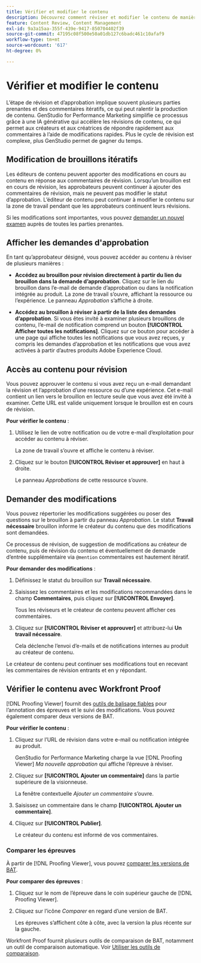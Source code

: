 ```yaml
---
title: Vérifier et modifier le contenu
description: Découvrez comment réviser et modifier le contenu de manière itérative avec Adobe GenStudio for Performance Marketing.
feature: Content Review, Content Management
exl-id: 9a3a15aa-355f-439e-9417-850704402f39
source-git-commit: 47195c08f500e50a01db127c6badc461c10afaf9
workflow-type: tm+mt
source-wordcount: '617'
ht-degree: 0%

---
```


# Vérifier et modifier le contenu

L’étape de révision et d’approbation implique souvent plusieurs parties prenantes et des commentaires itératifs, ce qui peut ralentir la production de contenu. GenStudio for Performance Marketing simplifie ce processus grâce à une IA générative qui accélère les révisions de contenu, ce qui permet aux créateurs et aux créatrices de répondre rapidement aux commentaires à l’aide de modifications rapides. Plus le cycle de révision est complexe, plus GenStudio permet de gagner du temps.

## Modification de brouillons itératifs

Les éditeurs de contenu peuvent apporter des modifications en cours au contenu en réponse aux commentaires de révision. Lorsqu’un brouillon est en cours de révision, les approbateurs peuvent continuer à ajouter des commentaires de révision, mais ne peuvent pas modifier le statut d’approbation. L’éditeur de contenu peut continuer à modifier le contenu sur la zone de travail pendant que les approbateurs continuent leurs révisions.

Si les modifications sont importantes, vous pouvez [demander un nouvel examen](/help/user-guide/approvals/request-review.md#request-new-approval) auprès de toutes les parties prenantes.

## Afficher les demandes d&#39;approbation

En tant qu’approbateur désigné, vous pouvez accéder au contenu à réviser de plusieurs manières :

* **Accédez au brouillon pour révision directement à partir du lien du brouillon dans la demande d’approbation**. Cliquez sur le lien du brouillon dans l’e-mail de demande d’approbation ou dans la notification intégrée au produit. La zone de travail s’ouvre, affichant la ressource ou l’expérience. Le panneau _Approbation_ s’affiche à droite.

* **Accédez au brouillon à réviser à partir de la liste des demandes d’approbation**. Si vous êtes invité à examiner plusieurs brouillons de contenu, l’e-mail de notification comprend un bouton **[!UICONTROL Afficher toutes les notifications]**. Cliquez sur ce bouton pour accéder à une page qui affiche toutes les notifications que vous avez reçues, y compris les demandes d’approbation et les notifications que vous avez activées à partir d’autres produits Adobe Experience Cloud.

## Accès au contenu pour révision

Vous pouvez approuver le contenu si vous avez reçu un e-mail demandant la révision et l’approbation d’une ressource ou d’une expérience. Cet e-mail contient un lien vers le brouillon en lecture seule que vous avez été invité à examiner. Cette URL est valide uniquement lorsque le brouillon est en cours de révision.

**Pour vérifier le contenu** :

1. Utilisez le lien de votre notification ou de votre e-mail d’exploitation pour accéder au contenu à réviser.

   La zone de travail s’ouvre et affiche le contenu à réviser.

1. Cliquez sur le bouton **[!UICONTROL Réviser et approuver]** en haut à droite.

   Le panneau _Approbations_ de cette ressource s’ouvre.

## Demander des modifications

Vous pouvez répertorier les modifications suggérées ou poser des questions sur le brouillon à partir du panneau _Approbation_. Le statut **Travail nécessaire** brouillon informe le créateur du contenu que des modifications sont demandées.

Ce processus de révision, de suggestion de modifications au créateur de contenu, puis de révision du contenu et éventuellement de demande d’entrée supplémentaire via `@mention` commentaires est hautement itératif.

**Pour demander des modifications** :

1. Définissez le statut du brouillon sur **Travail nécessaire**.

1. Saisissez les commentaires et les modifications recommandées dans le champ **Commentaires**, puis cliquez sur **[!UICONTROL Envoyer]**.

   Tous les réviseurs et le créateur de contenu peuvent afficher ces commentaires.

1. Cliquez sur **[!UICONTROL Réviser et approuver]** et attribuez-lui **Un travail nécessaire**.

   Cela déclenche l’envoi d’e-mails et de notifications internes au produit au créateur de contenu.

Le créateur de contenu peut continuer ses modifications tout en recevant les commentaires de révision entrants et en y répondant.

## Vérifier le contenu avec Workfront Proof

[!DNL Proofing Viewer] fournit des [outils de balisage fiables](https://experienceleague.adobe.com/en/docs/workfront/using/review-and-approve-work/proofing/review-proofs-in-workfront/comment-on-a-proof/comment-on-proof-1) pour l’annotation des épreuves et le suivi des modifications. Vous pouvez également comparer deux versions de BAT.

**Pour vérifier le contenu** :

1. Cliquez sur l’URL de révision dans votre e-mail ou notification intégrée au produit.

   GenStudio for Performance Marketing charge la vue [!DNL Proofing Viewer] _Ma nouvelle approbation_ qui affiche l’épreuve à réviser.

1. Cliquez sur **[!UICONTROL Ajouter un commentaire]** dans la partie supérieure de la visionneuse.

   La fenêtre contextuelle _Ajouter un commentaire_ s’ouvre.

1. Saisissez un commentaire dans le champ **[!UICONTROL Ajouter un commentaire]**.

1. Cliquez sur **[!UICONTROL Publier]**.

   Le créateur du contenu est informé de vos commentaires.

### Comparer les épreuves

À partir de [!DNL Proofing Viewer], vous pouvez [comparer les versions de BAT](https://experienceleague.adobe.com/en/docs/workfront/using/workfront-proof/work-with-proofs-in-wf-proof/review-proofs-web-proofing-viewer/compare-proofs).

**Pour comparer des épreuves** :

1. Cliquez sur le nom de l’épreuve dans le coin supérieur gauche de [!DNL Proofing Viewer].

1. Cliquez sur l’icône _Comparer_ en regard d’une version de BAT.

   Les épreuves s’affichent côte à côte, avec la version la plus récente sur la gauche.

Workfront Proof fournit plusieurs outils de comparaison de BAT, notamment un outil de comparaison automatique. Voir [Utiliser les outils de comparaison](https://experienceleague.adobe.com/en/docs/workfront/using/workfront-proof/work-with-proofs-in-wf-proof/review-proofs-web-proofing-viewer/compare-proofs#use-the-compare-tools).
